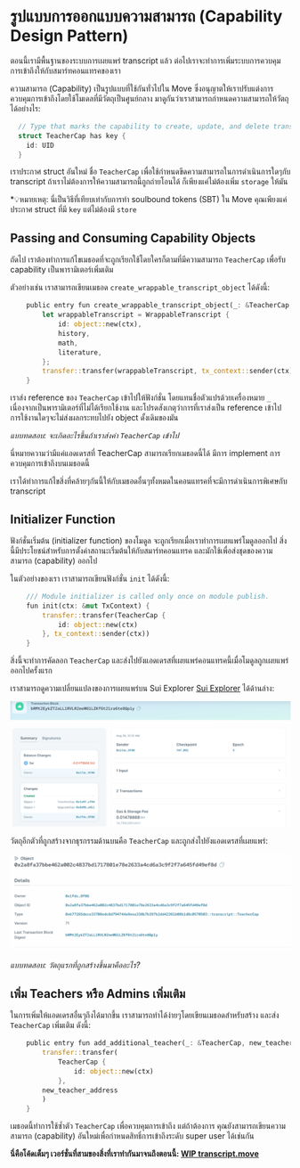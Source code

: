 # รูปแบบการออกแบบความสามารถ (Capability Design Pattern)

ตอนนี้เรามีพื้นฐานของระบบการเผยแพร่ transcript แล้ว ต่อไปเราจะทำการเพิ่มระบบการควบคุมการเข้าถึงให้กับสมาร์ทคอนแทรคของเรา

ความสามารถ (Capability) เป็นรูปแบบที่ใช้กันทั่วไปใน Move ซึ่งอนุญาตให้เราปรับแต่งการควบคุมการเข้าถึงโดยใช้โมเดลที่มีวัตถุเป็นศูนย์กลาง มาดูกันว่าเราสามารถกำหนดความสามารถให้วัตถุได้อย่างไร:

```rust
  // Type that marks the capability to create, update, and delete transcripts
  struct TeacherCap has key {
    id: UID
  }
```

เราประกาศ struct อันใหม่ ชื่อ `TeacherCap` เพื่อใช้กำหนดขีดความสามารถในการดำเนินการใดๆกับ transcript ถ้าเราไม่ต้องการให้ความสามารถนี้ถูกถ่ายโอนได้ ก็เพียงแค่ไม่ต้องเพิ่ม `storage` ให้มัน

*💡หมายเหตุ: นี่เป็นวิธีที่เทียบเท่ากับการทำ soulbound tokens (SBT) ใน Move คุณเพียงแค่ประกาศ struct ที่มี `key` แต่ไม่ต้องมี `store`

## Passing and Consuming Capability Objects

ถัดไป เราต้องทำการแก้ไขเมธอดที่จะถูกเรียกใช้โดยใครก็ตามที่มีความสามารถ `TeacherCap` เพื่อรับ capability เป็นพารามิเตอร์เพิ่มเติม

ตัวอย่างเช่น เราสามารถเขียนเมธอด `create_wrappable_transcript_object` ได้ดังนี้:

```rust
    public entry fun create_wrappable_transcript_object(_: &TeacherCap, history: u8, math: u8, literature: u8, ctx: &mut TxContext) {
        let wrappableTranscript = WrappableTranscript {
            id: object::new(ctx),
            history,
            math,
            literature,
        };
        transfer::transfer(wrappableTranscript, tx_context::sender(ctx))
    }
```

เราส่ง reference ของ `TeacherCap` เข้าไปให้ฟังก์ชั่น โดยแทนชื่อตัวแปรด้วยเครื่องหมาย `_` เนื่องจากเป็นพารามิเตอร์ที่ไม่ได้เรียกใช้งาน และโปรดสังเกตุว่าการที่เราส่งเป็น reference เข้าไป การใช้งานใดๆจะไม่ส่งผลกระทบไปยัง object ดั้งเดิมของมัน

*แบบทดสอบ: จะเกิดอะไรขึ้นถ้าเราส่งค่า `TeacherCap` เข้าไป*

นี่หมายความว่ามีแค่แอดเดรสที่ TeacherCap สามารถเรียกเมธอดนี้ได้ มีการ implement การควบคุมการเข้าถึงบนเมธอดนี้

เราได้ทำการแก้ไขสิ่งที่คล้ายๆกันนี้ให้กับเมธอดอื่นๆทั้งหมดในคอนแทรคที่จะมีการดำเนินการพิเศษกับ transcript

## Initializer Function

ฟังก์ชั่นเริ่มต้น (initializer function) ของโมดูล จะถูกเรียกเมื่อเราทำการเผยแพร่โมดูลออกไป สิ่งนี้มีประโยชน์สำหรับการตั้งค่าสถานะเริ่มต้นให้กับสมาร์ทคอนแทรค และมักใช้เพื่อส่งชุดของความสามารถ (capability) ออกไป

ในตัวอย่างของเรา เราสามารถเขียนฟังก์ชั่น `init` ได้ดังนี้:

```rust
    /// Module initializer is called only once on module publish.
    fun init(ctx: &mut TxContext) {
        transfer::transfer(TeacherCap {
            id: object::new(ctx)
        }, tx_context::sender(ctx))
    }
```

สิ่งนี้จะทำการคัดลอก `TeacherCap` และส่งไปยังแอดเดรสที่เผยแพร่คอนแทรคนี้เมื่อโมดูลถูกเผยแพร่ออกไปครั้งแรก

เราสามารถดูความเปลี่ยนแปลงของการเผยแพร่บน Sui Explorer [Sui Explorer](../../unit-one/lessons/6_hello_world.md#viewing-the-object-with-sui-explorer) ได้ด้านล่าง:

![Publish Output](../images/publish.png)

วัตถุอีกตัวที่ถูกสร้างจากธุรกรรมด้านบนคือ `TeacherCap` และถูกส่งไปยังแอดเดรสที่เผยแพร่:

![Teacher Cap](../images/teachercap.png)

*แบบทดสอบ: วัตถุแรกที่ถูกสร้างขึ้นมาคืออะไร?*

## เพิ่ม Teachers หรือ Admins เพิ่มเติม

ในการเพิ่มให้แอดเดรสอื่นๆถึงได้มากขึ้น เราสามารถทำได้ง่ายๆโดยเขียนเมธอดสำหรับสร้าง และส่ง `TeacherCap` เพิ่มเติม ดังนี้:

```rust
    public entry fun add_additional_teacher(_: &TeacherCap, new_teacher_address: address, ctx: &mut TxContext){
        transfer::transfer(
            TeacherCap {
                id: object::new(ctx)
            },
        new_teacher_address
        )
    }
```

เมธอดนี้ทำการใช้ซ้ำตัว `TeacherCap` เพื่อควบคุมการเข้าถึง แต่ถ้าต้องการ คุณยังสามารถเขียนความสามารถ (capability) อันใหม่เพื่อกำหนดสิทธิ์การเข้าถึงระดับ super user ได้เช่นกัน

**นี่คือโค้ดเต็มๆ เวอร์ชั่นที่สามของสิ่งที่เราทำกันมาจนถึงตอนนี้: [WIP transcript.move](../example_projects/transcript/sources/transcript_3.move_wip)**
